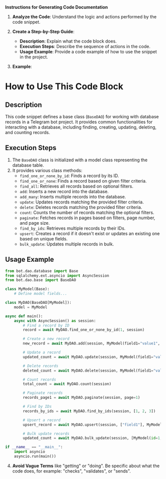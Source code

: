 **Instructions for Generating Code Documentation**

1. **Analyze the Code**: Understand the logic and actions performed by the code snippet.

2. **Create a Step-by-Step Guide**:
    - **Description**: Explain what the code block does.
    - **Execution Steps**: Describe the sequence of actions in the code.
    - **Usage Example**: Provide a code example of how to use the snippet in the project.

3. **Example**:

How to Use This Code Block
=========================================================================================

Description
-------------------------
This code snippet defines a base class (`BaseDAO`) for working with database records in a Telegram bot project. 
It provides common functionalities for interacting with a database, including finding, creating, updating, deleting, 
and counting records.

Execution Steps
-------------------------
1. The `BaseDAO` class is initialized with a model class representing the database table. 
2. It provides various class methods:
    - `find_one_or_none_by_id`: Finds a record by its ID.
    - `find_one_or_none`: Finds a record based on given filter criteria.
    - `find_all`: Retrieves all records based on optional filters.
    - `add`: Inserts a new record into the database.
    - `add_many`: Inserts multiple records into the database.
    - `update`: Updates records matching the provided filter criteria.
    - `delete`: Deletes records matching the provided filter criteria.
    - `count`: Counts the number of records matching the optional filters.
    - `paginate`: Fetches records in pages based on filters, page number, and page size.
    - `find_by_ids`: Retrieves multiple records by their IDs.
    - `upsert`: Creates a record if it doesn't exist or updates an existing one based on unique fields.
    - `bulk_update`: Updates multiple records in bulk.

Usage Example
-------------------------

```python
from bot.dao.database import Base
from sqlalchemy.ext.asyncio import AsyncSession
from bot.dao.base import BaseDAO

class MyModel(Base):
    # Define model fields...

class MyDAO(BaseDAO[MyModel]):
    model = MyModel

async def main():
    async with AsyncSession() as session:
        # Find a record by ID
        record = await MyDAO.find_one_or_none_by_id(1, session)

        # Create a new record
        new_record = await MyDAO.add(session, MyModel(field1="value1", field2="value2"))

        # Update a record
        updated_count = await MyDAO.update(session, MyModel(field1="value1"), MyModel(field2="new_value"))

        # Delete records
        deleted_count = await MyDAO.delete(session, MyModel(field1="value1"))

        # Count records
        total_count = await MyDAO.count(session)

        # Paginate records
        records_page1 = await MyDAO.paginate(session, page=1)

        # Find by IDs
        records_by_ids = await MyDAO.find_by_ids(session, [1, 2, 3])

        # Upsert a record
        upsert_record = await MyDAO.upsert(session, ["field1"], MyModel(field1="value1", field2="value2"))

        # Bulk update records
        updated_count = await MyDAO.bulk_update(session, [MyModel(id=1, field2="new_value"), MyModel(id=2, field3="new_value")])

if __name__ == "__main__":
    import asyncio
    asyncio.run(main())
```

4. **Avoid Vague Terms** like "getting" or "doing". Be specific about what the code does, for example: "checks", "validates", or "sends".
